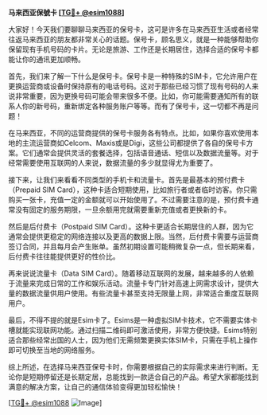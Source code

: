 **马来西亚保號卡 [[TG💪+ @esim1088](https://t.me/s/esim1088)]**

大家好！今天我们要聊聊马来西亚的保号卡，这可是许多在马来西亚生活或者经常往返马来西亚的朋友都非常关心的话题。保号卡，顾名思义，就是一种能够帮助你保留现有手机号码的卡片。无论是旅游、工作还是长期居住，选择合适的保号卡都能让你的通讯更加顺畅。

首先，我们来了解一下什么是保号卡。保号卡是一种特殊的SIM卡，它允许用户在更换运营商或设备时保持原有的电话号码。这对于那些已经习惯了现有号码的人来说非常重要，因为更换号码可能会带来很多不便。比如，你可能需要通知所有的联系人你的新号码，重新绑定各种服务账户等等。而有了保号卡，这一切都不再是问题！

在马来西亚，不同的运营商提供的保号卡服务各有特点。比如，如果你喜欢使用本地的主流运营商如Celcom、Maxis或是Digi，这些公司都提供了各自的保号卡方案。它们通常会提供灵活的套餐选择，包括语音通话、短信以及数据流量等。对于经常需要使用互联网的人来说，数据流量的多少就显得尤为重要了。

接下来，让我们来看看不同类型的手机卡和流量卡。首先是最基本的预付费卡（Prepaid SIM Card），这种卡适合短期使用，比如旅行者或者临时访客。你只需购买一张卡，充值一定的金额就可以开始使用了。不过需要注意的是，预付费卡通常没有固定的服务期限，一旦余额用完就需要重新充值或者更换新的卡。

然后是后付费卡（Postpaid SIM Card）。这种卡更适合长期居住的人群，因为它通常会提供更稳定的网络连接以及更高的数据上限。当然，后付费卡需要与运营商签订合同，并且每月会产生账单。虽然初期设置可能稍微复杂一点，但长期来看，后付费卡往往能提供更好的性价比。

再来说说流量卡（Data SIM Card）。随着移动互联网的发展，越来越多的人依赖于流量来完成日常的工作和娱乐活动。流量卡专门针对高速上网需求设计，提供大量的数据流量供用户使用。有些流量卡甚至支持无限量上网，非常适合重度互联网用户。

最后，不得不提的就是Esim卡了。Esims是一种虚拟SIM卡技术，它不需要实体卡槽就能实现联网功能。通过扫描二维码即可激活使用，非常方便快捷。Esims特别适合那些经常出国的人士，因为他们无需频繁更换实体SIM卡，只需在手机上操作即可切换至当地的网络服务。

综上所述，在选择马来西亚保号卡时，你需要根据自己的实际需求来进行判断。无论你是短期停留还是长期定居，总能找到一款适合自己的产品。希望大家都能找到满意的解决方案，让自己的通信体验变得更加轻松愉快！

[[TG💪+ @esim1088](https://t.me/s/esim1088) ![Image](https://i.postimg.cc/4NQfJmqS/Snipaste-2025-05-13-00-14-12.png)]